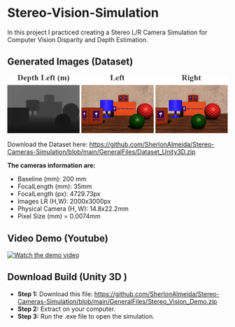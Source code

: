 # Stereo-Vision-Simulation
In this project I practiced creating a Stereo L/R Camera Simulation for Computer Vision Disparity and Depth Estimation.

## Generated Images (Dataset)
![Example Image](https://github.com/SherlonAlmeida/Stereo-Cameras-Simulation/raw/main/GeneralFiles/Example.png)

Download the Dataset here: https://github.com/SherlonAlmeida/Stereo-Cameras-Simulation/blob/main/GeneralFiles/Dataset_Unity3D.zip

**The cameras information are:**
*   Baseline (mm): 200 mm
*   FocalLength (mm): 35mm
*   FocalLength (px): 4729.73px
*   Images LR (H,W): 2000x3000px
*   Physical Camera (H, W): 14.8x22.2mm
*   Pixel Size (mm) = 0.0074mm

## Video Demo (Youtube)
[![Watch the demo video](https://img.youtube.com/vi/x2vHXtyOjsg/hqdefault.jpg)](https://youtu.be/x2vHXtyOjsg)

## Download Build (Unity 3D )
*   **Step 1:** Download this file: https://github.com/SherlonAlmeida/Stereo-Cameras-Simulation/blob/main/GeneralFiles/Stereo_Vision_Demo.zip
*   **Step 2:** Extract on your computer.
*   **Step 3:** Run the .exe file to open the simulation.